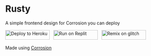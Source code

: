 # Rusty
A simple frontend design for Corrosion you can deploy

<a href="https://heroku.com/deploy?template=https://github.com/Nebelung-Dev/Rusty" title="Deploy to Heroku"><img alt="Deploy to Heroku" src="https://github.com/FogNetwork/Tsunami/raw/main/deploy/heroku.svg" width="140" height="30"><img></a>
&nbsp;
<a href="https://repl.it/github//Nebelung-Dev/Rusty" title="Run on Replit"><img alt="Run on Replit" src="https://github.com/FogNetwork/Tsunami/raw/main/deploy/replit.svg" width="140" height="30"><img></a>
&nbsp;
<a href="https://glitch.com/edit/#!/import/github//Nebelung-Dev/Rusty" title="Remix on Glitch"><img alt="Remix on glitch" src="https://github.com/FogNetwork/Tsunami/raw/main/deploy/glitch.svg" width="140" height="30"><img></a>
</div>

Made using [Corrosion](https://github.com/titaniumnetwork-dev/Corrosion)